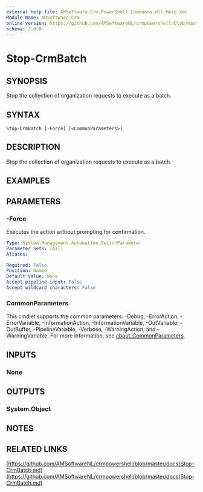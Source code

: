 ```yaml
---
external help file: AMSoftware.Crm.PowerShell.Commands.dll-Help.xml
Module Name: AMSoftware.Crm
online version: https://github.com/AMSoftwareNL/crmpowershell/blob/master/docs/Stop-CrmBatch.md
schema: 2.0.0
---
```


# Stop-CrmBatch

## SYNOPSIS
Stop the collection of organization requests to execute as a batch.

## SYNTAX

```
Stop-CrmBatch [-Force] [<CommonParameters>]
```

## DESCRIPTION
Stop the collection of organization requests to execute as a batch.

## EXAMPLES

## PARAMETERS

### -Force
Executes the action without prompting for confirmation.

```yaml
Type: System.Management.Automation.SwitchParameter
Parameter Sets: (All)
Aliases:

Required: False
Position: Named
Default value: None
Accept pipeline input: False
Accept wildcard characters: False
```

### CommonParameters
This cmdlet supports the common parameters: -Debug, -ErrorAction, -ErrorVariable, -InformationAction, -InformationVariable, -OutVariable, -OutBuffer, -PipelineVariable, -Verbose, -WarningAction, and -WarningVariable. For more information, see [about_CommonParameters](http://go.microsoft.com/fwlink/?LinkID=113216).

## INPUTS

### None

## OUTPUTS

### System.Object
## NOTES

## RELATED LINKS

[https://github.com/AMSoftwareNL/crmpowershell/blob/master/docs/Stop-CrmBatch.md](https://github.com/AMSoftwareNL/crmpowershell/blob/master/docs/Stop-CrmBatch.md)

